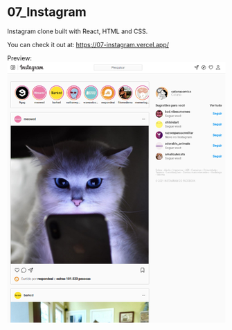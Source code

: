 # 07_Instagram

Instagram clone built with React, HTML and CSS.

You can check it out at: https://07-instagram.vercel.app/

Preview: ![image](./public/assets/img/preview.png)
